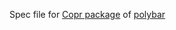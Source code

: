 Spec file for [Copr package](https://copr.fedorainfracloud.org/coprs/rpraab/Polybar/) of [polybar](https://polybar.github.io/)
